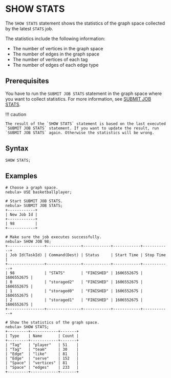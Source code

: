 # SHOW STATS

The `SHOW STATS` statement shows the statistics of the graph space collected by the latest `STATS` job.

The statistics include the following information:

* The number of vertices in the graph space
* The number of edges in the graph space
* The number of vertices of each tag
* The number of edges of each edge type

## Prerequisites

You have to run the `SUBMIT JOB STATS` statement in the graph space where you want to collect statistics. For more information, see [SUBMIT JOB STATS](../../18.operation-and-maintenance-statements/4.job-statements.md).

!!! caution

    The result of the `SHOW STATS` statement is based on the last executed `SUBMIT JOB STATS` statement. If you want to update the result, run `SUBMIT JOB STATS` again. Otherwise the statistics will be wrong.

## Syntax

```ngql
SHOW STATS;
```

## Examples

```ngql
# Choose a graph space.
nebula> USE basketballplayer;

# Start SUBMIT JOB STATS.
nebula> SUBMIT JOB STATS;
+------------+
| New Job Id |
+------------+
| 98         |
+------------+

# Make sure the job executes successfully.
nebula> SHOW JOB 98;
+----------------+---------------+------------+------------+------------+
| Job Id(TaskId) | Command(Dest) | Status     | Start Time | Stop Time  |
+----------------+---------------+------------+------------+------------+
| 98             | "STATS"       | "FINISHED" | 1606552675 | 1606552675 |
| 0              | "storaged2"   | "FINISHED" | 1606552675 | 1606552675 |
| 1              | "storaged0"   | "FINISHED" | 1606552675 | 1606552675 |
| 2              | "storaged1"   | "FINISHED" | 1606552675 | 1606552675 |
+----------------+---------------+------------+------------+------------+

# Show the statistics of the graph space.
nebula> SHOW STATS;
+---------+------------+-------+
| Type    | Name       | Count |
+---------+------------+-------+
| "Tag"   | "player"   | 51    |
| "Tag"   | "team"     | 30    |
| "Edge"  | "like"     | 81    |
| "Edge"  | "serve"    | 152   |
| "Space" | "vertices" | 81    |
| "Space" | "edges"    | 233   |
+---------+------------+-------+
```
